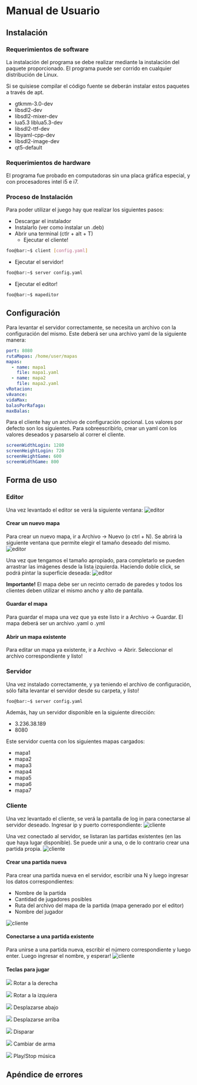 # Manual de Usuario

## Instalación

### Requerimientos de software
La instalación del programa se debe realizar mediante la instalación del paquete proporcionado. El programa puede ser corrido en cualquier distribución de Linux.

Si se quisiese compilar el código fuente se deberán instalar estos paquetes a través de apt.
* gtkmm-3.0-dev
* libsdl2-dev
* libsdl2-mixer-dev
* lua5.3 liblua5.3-dev
* libsdl2-ttf-dev
* libyaml-cpp-dev
* libsdl2-image-dev
* qt5-default

### Requerimientos de hardware
El programa fue probado en computadoras sin una placa gráfica especial, y con procesadores intel i5 e i7.

### Proceso de Instalación
Para poder utilizar el juego hay que realizar los siguientes pasos:
- Descargar el instalador
- Instalarlo (ver como instalar un .deb)
- Abrir una terminal (ctlr + alt + T)
  - Ejecutar el cliente!
```bash
foo@bar:~$ client [config.yaml]
```
  - Ejecutar el servidor!
```bash
foo@bar:~$ server config.yaml
```
  - Ejecutar el editor!
```bash
foo@bar:~$ mapeditor
```


## Configuración
Para levantar el servidor correctamente, se necesita un archivo con la configuración del mismo. Este deberá ser una archivo yaml de la siguiente manera:
``` yaml
port: 8080
rutaMapas: /home/user/mapas
mapas:
  - name: mapa1
    file: mapa1.yaml
  - name: mapa2
    file: mapa2.yaml
vRotacion:
vAvance:
vidaMax:
balasPorRafaga:
maxBalas:
```

Para el cliente hay un archivo de configuración opcional. Los valores por defecto son los siguientes. Para sobreescribirlo, crear un yaml con los valores deseados y pasarselo al correr el cliente.
``` yaml
screenWidthLogin: 1280
screenHeightLogin: 720
screenHeightGame: 600
screenWidthGame: 800
```

## Forma de uso
### Editor
Una vez levantado el editor se verá la siguiente ventana:
![editor](editor1.png)

#### Crear un nuevo mapa
Para crear un nuevo mapa, ir a Archivo -> Nuevo (o ctrl + N). Se abrirá la siguiente ventana que permite elegir el tamaño deseado del mismo.
![editor](editor2.gif)  

Una vez que tengamos el tamaño apropiado, para completarlo se pueden arrastrar las imágenes desde la lista izquierda. Haciendo doble click, se podrá pintar la superficie deseada:
![editor](editor3.gif)   

**Importante!** El mapa debe ser un recinto cerrado de paredes y todos los clientes deben utilizar el mismo ancho  y alto de pantalla.  

#### Guardar el mapa
Para guardar el mapa una vez que ya este listo ir a Archivo -> Guardar. El mapa deberá ser un archivo .yaml o .yml

#### Abrir un mapa existente
Para editar un mapa ya existente, ir a Archivo -> Abrir. Seleccionar el archivo correspondiente y listo!

### Servidor
Una vez instalado correctamente, y ya teniendo el archivo de configuración, sólo falta levantar el servidor desde su carpeta, y listo!
```bash
foo@bar:~$ server config.yaml
```

Además, hay un servidor disponible en la siguiente dirección:
- 3.236.38.189
- 8080

Este servidor cuenta con los siguientes mapas cargados:
- mapa1
- mapa2
- mapa3
- mapa4
- mapa5
- mapa6
- mapa7

### Cliente
Una vez levantado el cliente, se verá la pantalla de log in para conectarse al servidor deseado. Ingresar ip y puerto correspondiente:
![cliente](cliente1.gif)

Una vez conectado al servidor, se listaran las partidas existentes (en las que haya lugar disponible). Se puede unir a una, o de lo contrario crear una partida propia.
![cliente](cliente2.gif)

#### Crear una partida nueva
Para crear una partida nueva en el servidor, escribir una N y luego ingresar los datos correspondientes:

* Nombre de la partida
* Cantidad de jugadores posibles
* Ruta del archivo del mapa de la partida (mapa generado por el editor)
* Nombre del jugador

![cliente](cliente3.gif)

#### Conectarse a una partida existente
Para unirse a una partida nueva, escribir el número correspondiente y luego enter. Luego ingresar el nombre, y esperar!
![cliente](cliente4.gif)

#### Teclas para jugar  

![](keyright.png) Rotar a la derecha

![](keyup.png) Rotar a la izquiera

![](keydown.png) Desplazarse abajo

![](keym.png) Desplazarse arriba

![](keydot.png) Disparar

![](keyspace.png) Cambiar de arma

![](keydot.png) Play/Stop música

## Apéndice de errores
